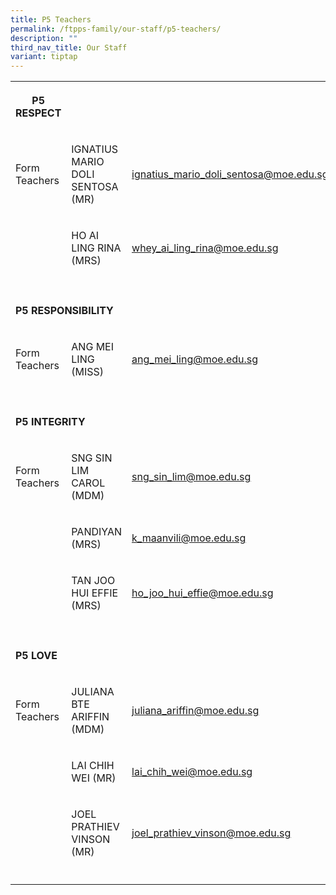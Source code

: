```yaml
---
title: P5 Teachers
permalink: /ftpps-family/our-staff/p5-teachers/
description: ""
third_nav_title: Our Staff
variant: tiptap
---
```

<table style="minWidth: 75px">
<colgroup>
<col>
<col>
<col>
</colgroup>
<tbody>
<tr>
<th rowspan="1" colspan="1">
<p><strong>P5 RESPECT</strong>
</p>
</th>
<th rowspan="1" colspan="1">
<p></p>
</th>
<th rowspan="1" colspan="1">
<p></p>
</th>
</tr>
<tr>
<td rowspan="1" colspan="1">
<p>Form Teachers</p>
</td>
<td rowspan="1" colspan="1">
<p>IGNATIUS MARIO DOLI SENTOSA (MR)</p>
</td>
<td rowspan="1" colspan="1">
<p><a href="mailto:ignatius_mario_doli_sentosa@moe.edu.sg" rel="noopener noreferrer nofollow" target="_blank"><u>ignatius_mario_doli_sentosa@moe.edu.sg</u></a>
</p>
</td>
</tr>
<tr>
<td rowspan="1" colspan="1">
<p></p>
</td>
<td rowspan="1" colspan="1">
<p>HO AI LING RINA (MRS)</p>
</td>
<td rowspan="1" colspan="1">
<p><a href="mailto:whey_ai_ling_rina@moe.edu.sg" rel="noopener noreferrer nofollow" target="_blank"><u>whey_ai_ling_rina@moe.edu.sg</u></a>
</p>
</td>
</tr>
<tr>
<td rowspan="1" colspan="1">
<p></p>
</td>
<td rowspan="1" colspan="1">
<p></p>
</td>
<td rowspan="1" colspan="1">
<p></p>
</td>
</tr>
<tr>
<td rowspan="1" colspan="3">
<p><strong>P5 RESPONSIBILITY</strong>
</p>
</td>
</tr>
<tr>
<td rowspan="1" colspan="1">
<p>Form Teachers</p>
</td>
<td rowspan="1" colspan="1">
<p>ANG MEI LING (MISS)</p>
</td>
<td rowspan="1" colspan="1">
<p><a href="mailto:ang_mei_ling@moe.edu.sg" rel="noopener noreferrer nofollow" target="_blank"><u>ang_mei_ling@moe.edu.sg</u></a>
</p>
</td>
</tr>
<tr>
<td rowspan="1" colspan="1">
<p></p>
</td>
<td rowspan="1" colspan="1">
<p></p>
</td>
<td rowspan="1" colspan="1">
<p></p>
</td>
</tr>
<tr>
<td rowspan="1" colspan="3">
<p><strong>P5 INTEGRITY</strong>
</p>
</td>
</tr>
<tr>
<td rowspan="1" colspan="1">
<p>Form Teachers</p>
</td>
<td rowspan="1" colspan="1">
<p>SNG SIN LIM CAROL (MDM)</p>
</td>
<td rowspan="1" colspan="1">
<p><a href="mailto:sng_sin_lim@moe.edu.sg" rel="noopener noreferrer nofollow" target="_blank"><u>sng_sin_lim@moe.edu.sg</u></a>
</p>
</td>
</tr>
<tr>
<td rowspan="1" colspan="1">
<p></p>
</td>
<td rowspan="1" colspan="1">
<p>PANDIYAN (MRS)</p>
</td>
<td rowspan="1" colspan="1">
<p><a href="mailto:k_maanvili@moe.edu.sg" rel="noopener noreferrer nofollow" target="_blank"><u>k_maanvili@moe.edu.sg</u></a>
</p>
</td>
</tr>
<tr>
<td rowspan="1" colspan="1">
<p></p>
</td>
<td rowspan="1" colspan="1">
<p>TAN JOO HUI EFFIE (MRS)</p>
</td>
<td rowspan="1" colspan="1">
<p><a href="mailto:ho_joo_hui_effie@moe.edu.sg" rel="noopener noreferrer nofollow" target="_blank"><u>ho_joo_hui_effie@moe.edu.sg</u></a>
</p>
</td>
</tr>
<tr>
<td rowspan="1" colspan="1">
<p></p>
</td>
<td rowspan="1" colspan="1">
<p></p>
</td>
<td rowspan="1" colspan="1">
<p></p>
</td>
</tr>
<tr>
<td rowspan="1" colspan="1">
<p><strong>P5 LOVE</strong>
</p>
</td>
<td rowspan="1" colspan="1">
<p></p>
</td>
<td rowspan="1" colspan="1">
<p></p>
</td>
</tr>
<tr>
<td rowspan="1" colspan="1">
<p>Form Teachers</p>
</td>
<td rowspan="1" colspan="1">
<p>JULIANA BTE ARIFFIN (MDM)</p>
</td>
<td rowspan="1" colspan="1">
<p><a href="mailto:juliana_ariffin@moe.edu.sg" rel="noopener noreferrer nofollow" target="_blank"><u>juliana_ariffin@moe.edu.sg</u></a>
</p>
</td>
</tr>
<tr>
<td rowspan="1" colspan="1">
<p></p>
</td>
<td rowspan="1" colspan="1">
<p>LAI CHIH WEI (MR)</p>
</td>
<td rowspan="1" colspan="1">
<p><a href="mailto:lai_chih_wei@moe.edu.sg" rel="noopener noreferrer nofollow" target="_blank">lai_chih_wei@moe.edu.sg</a>
</p>
</td>
</tr>
<tr>
<td rowspan="1" colspan="1">
<p></p>
</td>
<td rowspan="1" colspan="1">
<p>JOEL PRATHIEV VINSON (MR)</p>
</td>
<td rowspan="1" colspan="1">
<p><a href="mailto:joel_prathiev_vinson@moe.edu.sg" rel="noopener noreferrer nofollow" target="_blank"><u>joel_prathiev_vinson@moe.edu.sg</u></a>
</p>
</td>
</tr>
<tr>
<td rowspan="1" colspan="1">
<p></p>
</td>
<td rowspan="1" colspan="1">
<p></p>
</td>
<td rowspan="1" colspan="1">
<p></p>
</td>
</tr>
</tbody>
</table>
<p></p>
